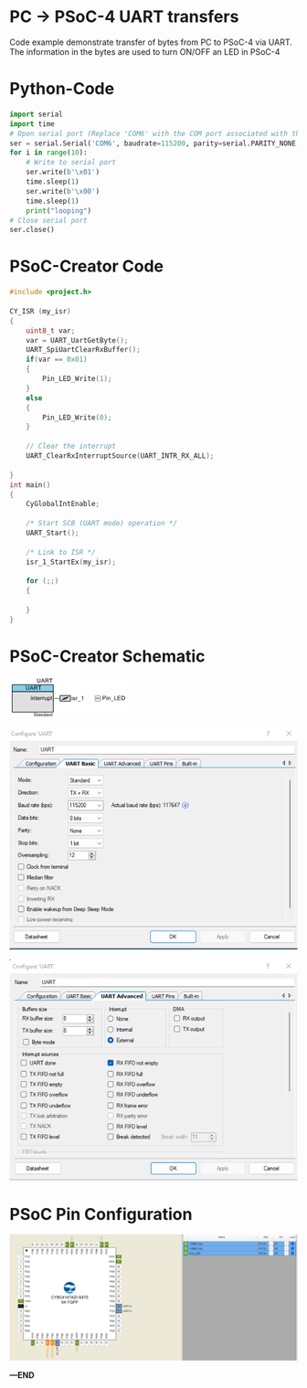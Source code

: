 # PC → PSoC-4 UART transfers

Code example demonstrate transfer of bytes from PC to PSoC-4 via UART. The information in the bytes are used to turn ON/OFF an LED in PSoC-4

# Python-Code

```python
import serial
import time
# Open serial port (Replace 'COM6' with the COM port associated with the kit)
ser = serial.Serial('COM6', baudrate=115200, parity=serial.PARITY_NONE, stopbits=serial.STOPBITS_ONE)
for i in range(10):
    # Write to serial port
    ser.write(b'\x01')
    time.sleep(1)
    ser.write(b'\x00')
    time.sleep(1)
    print("looping")
# Close serial port
ser.close()
```

# PSoC-Creator Code

```c
#include <project.h>

CY_ISR (my_isr)
{
    uint8_t var;
    var = UART_UartGetByte(); 
    UART_SpiUartClearRxBuffer();
    if(var == 0x01)
    {
        Pin_LED_Write(1);
    }
    else
    {
        Pin_LED_Write(0);        
    }
    
    // Clear the interrupt
    UART_ClearRxInterruptSource(UART_INTR_RX_ALL);
    
}
int main()
{
    CyGlobalIntEnable;

    /* Start SCB (UART mode) operation */
    UART_Start();

    /* Link to ISR */
    isr_1_StartEx(my_isr);
    
    for (;;)
    {

    }
}
```

# PSoC-Creator Schematic

![Untitled](Untitled.png)

![Untitled](Untitled%201.png)

![Untitled](Untitled%202.png)

# PSoC Pin Configuration

![Untitled](Untitled%203.png)

**—END**